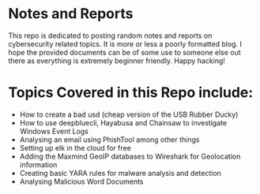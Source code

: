 # Notes and Reports
This repo is dedicated to posting random notes and reports on cybersecurity related topics. It is more or less a poorly formatted blog. I hope the provided documents can be of some use to someone else out there as everything is extremely beginner friendly. Happy hacking!

# Topics Covered in this Repo include:
- How to create a bad usd (cheap version of the USB Rubber Ducky)
- How to use deepbluecli, Hayabusa and Chainsaw to investigate Windows Event Logs
- Analysing an email using PhishTool among other things
- Setting up elk in the cloud for free
- Adding the Maxmind GeoIP databases to Wireshark for Geolocation information
- Creating basic YARA rules for malware analysis and detection
- Analysing Malicious Word Documents
